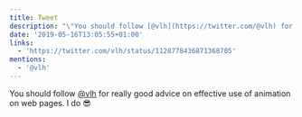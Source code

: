 ```yaml
---
title: Tweet
description: "\"You should follow [@vlh](https://twitter.com/@vlh) for really good advice on effective use of animation on web pages. I do \U0001F60E \""
date: '2019-05-16T13:05:55+01:00'
links:
  - 'https://twitter.com/vlh/status/1128778436871368705'
mentions:
  - '@vlh'
---
```

You should follow [@vlh](https://twitter.com/@vlh) for really good advice on effective use of animation on web pages. I do 😎 
